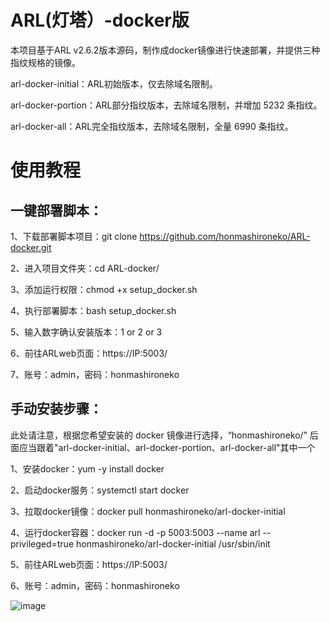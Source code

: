 # ARL(灯塔）-docker版
本项目基于ARL v2.6.2版本源码，制作成docker镜像进行快速部署，并提供三种指纹规格的镜像。

arl-docker-initial：ARL初始版本，仅去除域名限制。

arl-docker-portion：ARL部分指纹版本，去除域名限制，并增加 5232 条指纹。

arl-docker-all：ARL完全指纹版本，去除域名限制，全量 6990 条指纹。
# 使用教程
## 一键部署脚本：
1、下载部署脚本项目：git clone https://github.com/honmashironeko/ARL-docker.git

2、进入项目文件夹：cd ARL-docker/

3、添加运行权限：chmod +x setup_docker.sh

4、执行部署脚本：bash setup_docker.sh

5、输入数字确认安装版本：1 or 2 or 3

6、前往ARLweb页面：https://IP:5003/

7、账号：admin，密码：honmashironeko

## 手动安装步骤：

此处请注意，根据您希望安装的 docker 镜像进行选择，“honmashironeko/” 后面应当跟着"arl-docker-initial、arl-docker-portion、arl-docker-all"其中一个

1、安装docker：yum -y install docker

2、启动docker服务：systemctl start docker

3、拉取docker镜像：docker pull honmashironeko/arl-docker-initial

4、运行docker容器：docker run -d -p 5003:5003 --name arl --privileged=true honmashironeko/arl-docker-initial /usr/sbin/init         

5、前往ARLweb页面：https://IP:5003/

6、账号：admin，密码：honmashironeko

![image](https://github.com/honmashironeko/ARL-docker/assets/139044047/46504320-97b4-44e3-aa06-ba121cb33cd6)
